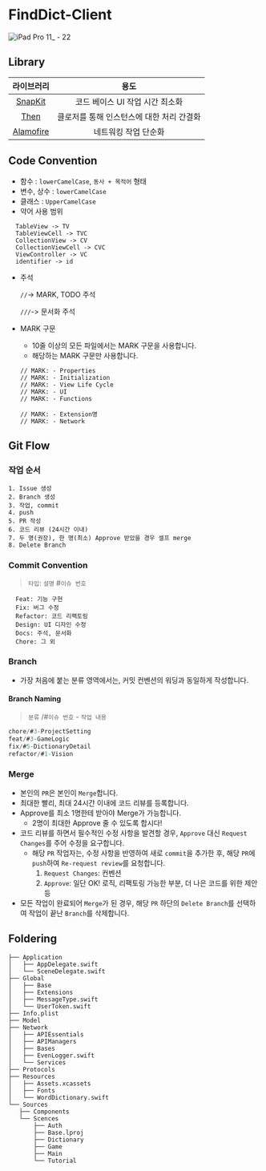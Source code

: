 # FindDict-Client

![iPad Pro 11_ - 22](https://user-images.githubusercontent.com/25932970/205915035-5c505977-41e8-486f-bff5-07f42ce6e84f.svg)



## Library

|                     라이브러리                      |                   용도                    |
| :-------------------------------------------------: | :---------------------------------------: |
|    [SnapKit](https://github.com/SnapKit/SnapKit)    |      코드 베이스 UI 작업 시간 최소화      |
|       [Then](https://github.com/devxoul/Then)       | 클로저를 통해 인스턴스에 대한 처리 간결화 |
| [Alamofire](https://github.com/Alamofire/Alamofire) |           네트워킹 작업 단순화            |

## Code Convention

- 함수 : `lowerCamelCase`, `동사 + 목적어` 형태
- 변수, 상수 : `lowerCamelCase`
- 클래스 : `UpperCamelCase`
- 약어 사용 범위
```
  TableView -> TV
  TableViewCell -> TVC
  CollectionView -> CV
  CollectionViewCell -> CVC
  ViewController -> VC
  identifier -> id
  ```

  
- 주석

    `//`-> MARK, TODO 주석

    `///`-> 문서화 주석
- MARK 구문
    - 10줄 이상의 모든 파일에서는 MARK 구문을 사용합니다.
    - 해당하는 MARK 구문만 사용합니다.
    ```
    // MARK: - Properties
    // MARK: - Initialization
    // MARK: - View Life Cycle
    // MARK: - UI
    // MARK: - Functions

    // MARK: - Extension명
    // MARK: - Network
    ```


## Git Flow
 
### 작업 순서
```
1. Issue 생성
2. Branch 생성
3. 작업, commit
4. push
5. PR 작성
6. 코드 리뷰 (24시간 이내)
7. 두 명(권장), 한 명(최소) Approve 받았을 경우 셀프 merge
8. Delete Branch
```
### Commit Convention
>  `타입`: `설명` #`이슈 번호`

```
  Feat: 기능 구현
  Fix: 버그 수정
  Refactor: 코드 리팩토링
  Design: UI 디자인 수정
  Docs: 주석, 문서화 
  Chore: 그 외
```
### Branch

- 가장 처음에 붙는 분류 영역에서는, 커밋 컨벤션의 워딩과 동일하게 작성합니다.

#### Branch Naming

> `분류` /#`이슈 번호` - `작업 내용`

```swift
chore/#3-ProjectSetting
feat/#3-GameLogic
fix/#5-DictionaryDetail
refactor/#1-Vision

```


### Merge

- 본인의 `PR`은 본인이 `Merge`합니다.
- 최대한 빨리, 최대 24시간 이내에 코드 리뷰를 등록합니다.
- Approve를 최소 1명한테 받아야 Merge가 가능합니다.
    - 2명이 최대한 Approve 줄 수 있도록 합시다!
- 코드 리뷰를 하면서 필수적인 수정 사항을 발견할 경우, `Approve` 대신 `Request Changes`를 주어 수정을 요구합니다.
    - 해당 `PR` 작업자는, 수정 사항을 반영하여 새로 `commit`을 추가한 후, 해당 `PR`에 `push`하여 `Re-request review`를 요청합니다.
        1. `Request Changes`: 컨벤션 
        2. `Approve`: 일단 OK! 로직, 리팩토링 가능한 부분, 더 나은 코드를 위한 제안 등
- 모든 작업이 완료되어 `Merge`가 된 경우, 해당 `PR` 하단의 `Delete Branch`를 선택하여 작업이 끝난 `Branch`를 삭제합니다.
 
 
 
 ## Foldering
 
 ```
├── Application
│   ├── AppDelegate.swift
│   └── SceneDelegate.swift
├── Global
│   ├── Base
│   ├── Extensions
│   ├── MessageType.swift
│   └── UserToken.swift
├── Info.plist
├── Model
├── Network
│   ├── APIEssentials
│   ├── APIManagers
│   ├── Bases
│   ├── EvenLogger.swift
│   └── Services
├── Protocols
├── Resources
│   ├── Assets.xcassets
│   ├── Fonts
│   └── WordDictionary.swift
└── Sources
    ├── Components
    └── Scences
        ├── Auth
        ├── Base.lproj
        ├── Dictionary
        ├── Game
        ├── Main
        └── Tutorial
```
